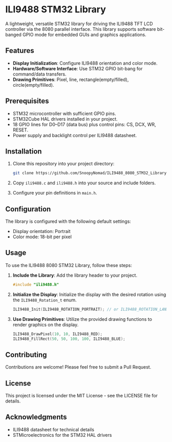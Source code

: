 # ILI9488 STM32 Library

A lightweight, versatile STM32 library for driving the ILI9488 TFT LCD controller via the 8080 parallel interface. This library supports software bit-banged GPIO mode for embedded GUIs and graphics applications.

## Features

- **Display Initialization**: Configure ILI9488 orientation and color mode.
- **Hardware/Software Interface**: Use STM32 GPIO bit-bang for command/data transfers.
- **Drawing Primitives**: Pixel, line, rectangle(empty/filled), circle(empty/filled).

## Prerequisites

- STM32 microcontroller with sufficient GPIO pins.
- STM32Cube HAL drivers installed in your project.
- 18 GPIO lines for D0–D17 (data bus) plus control pins: CS, DCX, WR, RESET.
- Power supply and backlight control per ILI9488 datasheet.

## Installation

1. Clone this repository into your project directory:
   ```bash
   git clone https://github.com/SnoopyNomad/ILI9488_8080_STM32_Library.git
   ```

2. Copy `ili9488.c` and `ili9488.h` into your source and include folders.

3. Configure your pin definitions in `main.h`.

## Configuration

The library is configured with the following default settings:
- Display orientation: Portrait
- Color mode: 18-bit per pixel

## Usage

To use the ILI9488 8080 STM32 Library, follow these steps:

1. **Include the Library**: Add the library header to your project.
   ```c
   #include "ili9488.h"
   ```

2. **Initialize the Display**: Initialize the display with the desired rotation using the `ILI9488_Rotation_t` enum.
   ```c
   ILI9488_Init(ILI9488_ROTATION_PORTRAIT); // or ILI9488_ROTATION_LANDSCAPE, etc.
   ```

3. **Use Drawing Primitives**: Utilize the provided drawing functions to render graphics on the display.
   ```c
   ILI9488_DrawPixel(10, 10, ILI9488_RED);
   ILI9488_FillRect(50, 50, 100, 100, ILI9488_BLUE);
   ```

## Contributing

Contributions are welcome! Please feel free to submit a Pull Request.

## License

This project is licensed under the MIT License - see the LICENSE file for details.

## Acknowledgments

- ILI9488 datasheet for technical details
- STMicroelectronics for the STM32 HAL drivers
